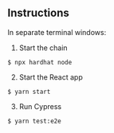 ## Instructions

In separate terminal windows: 

1. Start the chain

```
$ npx hardhat node
```

2. Start the React app

```
$ yarn start
```

3. Run Cypress

```
$ yarn test:e2e
```
